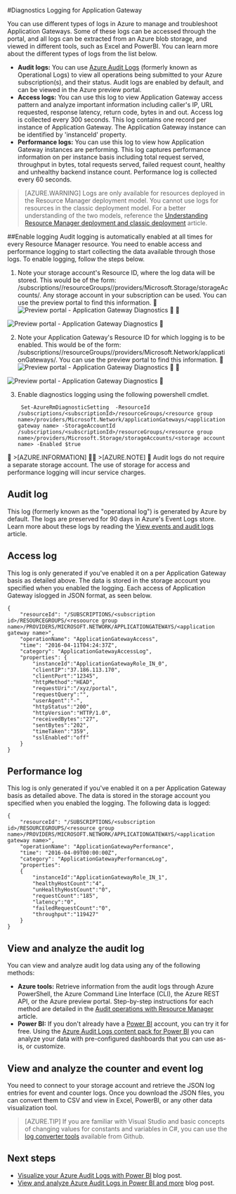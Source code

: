 <properties 
   pageTitle="Monitor access and performance logs for Application Gateway | Microsoft Azure"
   description="Learn how to enable and manage Access and Performance logs for Application Gateway"
   services="application-gateway"
   documentationCenter="na"
   authors="amitsriva"
   manager="rossort"
   editor="tysonn"
   tags="azure-resource-manager"
/>
<tags
	ms.service="application-gateway"
	ms.date="04/11/2016"
	wacn.date=""/>

#Diagnostics Logging for Application Gateway

You can use different types of logs in Azure to manage and troubleshoot Application Gateways. Some of these logs can be accessed through the portal, and all logs can be extracted from an Azure blob storage, and viewed in different tools, such as Excel and PowerBI. You can learn more about the different types of logs from the list below. 

- **Audit logs:** You can use [Azure Audit Logs](/documentation/articles/insights-debugging-with-events/) (formerly known as Operational Logs) to view all operations being submitted to your Azure subscription(s), and their status. Audit logs are enabled by default, and can be viewed in the Azure preview portal.
- **Access logs:** You can use this log to view Application Gateway access pattern and analyze important information including caller's IP, URL requested, response latency, return code, bytes in and out. Access log is collected every 300 seconds. This log contains one record per instance of Application Gateway. The Application Gateway instance can be identified by 'instanceId' property.
- **Performance logs:** You can use this log to view how Application Gateway instances are performing. This log captures performance information on per instance basis including total request served, throughput in bytes, total requests served, failed request count, healthy and unhealthy backend instance count. Performance log is collected every 60 seconds.

>[AZURE.WARNING] Logs are only available for resources deployed in the Resource Manager deployment model. You cannot use logs for resources in the classic deployment model. For a better understanding of the two models, reference the [Understanding Resource Manager deployment and classic deployment](/documentation/articles/resource-manager-deployment-model/) article.

##Enable logging
Audit logging is automatically enabled at all times for every Resource Manager resource. You need to enable access and performance logging to start collecting the data available through those logs. To enable logging, follow the steps below. 

1. Note your storage account's Resource ID, where the log data will be stored. This would be of the form: /subscriptions/<subscriptionId>/resourceGroups/<resource group name>/providers/Microsoft.Storage/storageAccounts/<storage account name>. Any storage account in your subscription can be used. You can use the preview portal to find this information.

![Preview portal - Application Gateway Diagnostics](./media/application-gateway-diagnostics/diagnostics1.png)



![Preview portal - Application Gateway Diagnostics](./media/application-gateway-diagnostics/diagnostics1.png)

 
2. Note your Application Gateway's Resource ID for which logging is to be enabled. This would be of the form: /subscriptions/<subscriptionId>/resourceGroups/<resource group name>/providers/Microsoft.Network/applicationGateways/<application gateway name>. You can use the preview portal to find this information.

![Preview portal - Application Gateway Diagnostics](./media/application-gateway-diagnostics/diagnostics2.png)



![Preview portal - Application Gateway Diagnostics](./media/application-gateway-diagnostics/diagnostics2.png)


3. Enable diagnostics logging using the following powershell cmdlet.

		Set-AzureRmDiagnosticSetting  -ResourceId /subscriptions/<subscriptionId>/resourceGroups/<resource group name>/providers/Microsoft.Network/applicationGateways/<application gateway name> -StorageAccountId /subscriptions/<subscriptionId>/resourceGroups/<resource group name>/providers/Microsoft.Storage/storageAccounts/<storage account name> -Enabled $true 	

 >[AZURE.INFORMATION]  >[AZURE.NOTE]  Audit logs do not require a separate storage account. The use of storage for access and performance logging will incur service charges.


## Audit log
This log (formerly known as the "operational log") is generated by Azure by default.  The logs are preserved for 90 days in Azure's Event Logs store. Learn more about these logs by reading the [View events and audit logs](/documentation/articles/insights-debugging-with-events/) article.

## Access log
This log is only generated if you've enabled it on a per Application Gateway basis as detailed above. The data is stored in the storage account you specified when you enabled the logging. Each access of Application Gateway islogged in JSON format, as seen below.

	{
		"resourceId": "/SUBSCRIPTIONS/<subscription id>/RESOURCEGROUPS/<resoource group name>/PROVIDERS/MICROSOFT.NETWORK/APPLICATIONGATEWAYS/<application gateway name>",
		"operationName": "ApplicationGatewayAccess",
		"time": "2016-04-11T04:24:37Z",
		"category": "ApplicationGatewayAccessLog",
		"properties": {
			"instanceId":"ApplicationGatewayRole_IN_0",
			"clientIP":"37.186.113.170",
			"clientPort":"12345",
			"httpMethod":"HEAD",
			"requestUri":"/xyz/portal",
			"requestQuery":"",
			"userAgent":"-",
			"httpStatus":"200",
			"httpVersion":"HTTP/1.0",
			"receivedBytes":"27",
			"sentBytes":"202",
			"timeTaken":"359",
			"sslEnabled":"off"
		}
	}


## Performance log
This log is only generated if you've enabled it on a per Application Gateway basis as detailed above. The data is stored in the storage account you specified when you enabled the logging. The following data is logged:

	{
		"resourceId": "/SUBSCRIPTIONS/<subscription id>/RESOURCEGROUPS/<resource group name>/PROVIDERS/MICROSOFT.NETWORK/APPLICATIONGATEWAYS/<application gateway name>",
		"operationName": "ApplicationGatewayPerformance",
		"time": "2016-04-09T00:00:00Z",
		"category": "ApplicationGatewayPerformanceLog",
		"properties": 
		{
			"instanceId":"ApplicationGatewayRole_IN_1",
			"healthyHostCount":"4",
			"unHealthyHostCount":"0",
			"requestCount":"185",
			"latency":"0",
			"failedRequestCount":"0",
			"throughput":"119427"
		}
	}

## View and analyze the audit log
You can view and analyze audit log data using any of the following methods:

- **Azure tools:** Retrieve information from the audit logs through Azure PowerShell, the Azure Command Line Interface (CLI), the Azure REST API, or the Azure preview portal.  Step-by-step instructions for each method are detailed in the [Audit operations with Resource Manager](/documentation/articles/resource-group-audit/) article.
- **Power BI:** If you don't already have a [Power BI](https://powerbi.microsoft.com/pricing) account, you can try it for free. Using the [Azure Audit Logs content pack for Power BI](https://powerbi.microsoft.com/documentation/powerbi-content-pack-azure-audit-logs/) you can analyze your data with pre-configured dashboards that you can use as-is, or customize.

## View and analyze the counter and event log 
You need to connect to your storage account and retrieve the JSON log entries for event and counter logs. Once you download the JSON files, you can convert them to CSV and view in Excel, PowerBI, or any other data visualization tool.

>[AZURE.TIP] If you are familiar with Visual Studio and basic concepts of changing values for constants and variables in C#, you can use the [log converter tools](https://github.com/Azure-Samples/networking-dotnet-log-converter) available from Github.

## Next steps

- [Visualize your Azure Audit Logs with Power BI](http://blogs.msdn.com/b/powerbi/archive/2015/09/30/monitor-azure-audit-logs-with-power-bi.aspx) blog post.
- [View and analyze Azure Audit Logs in Power BI and more](https://azure.microsoft.com/blog/analyze-azure-audit-logs-in-powerbi-more/) blog post.
